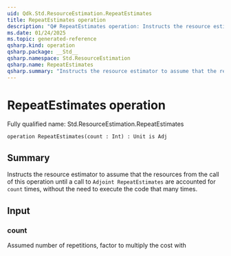 ```yaml
---
uid: Qdk.Std.ResourceEstimation.RepeatEstimates
title: RepeatEstimates operation
description: "Q# RepeatEstimates operation: Instructs the resource estimator to assume that the resources from the call of this operation until a call to `Adjoint RepeatEstimates` are accounted for `count` times, without the need to execute the code that many times."
ms.date: 01/24/2025
ms.topic: generated-reference
qsharp.kind: operation
qsharp.package: __Std__
qsharp.namespace: Std.ResourceEstimation
qsharp.name: RepeatEstimates
qsharp.summary: "Instructs the resource estimator to assume that the resources from the call of this operation until a call to `Adjoint RepeatEstimates` are accounted for `count` times, without the need to execute the code that many times."
---
```


# RepeatEstimates operation

Fully qualified name: Std.ResourceEstimation.RepeatEstimates

```qsharp
operation RepeatEstimates(count : Int) : Unit is Adj
```

## Summary
Instructs the resource estimator to assume that the resources from the
call of this operation until a call to `Adjoint RepeatEstimates` are
accounted for `count` times, without the need to execute the code that many
times.

## Input
### count
Assumed number of repetitions, factor to multiply the cost with
